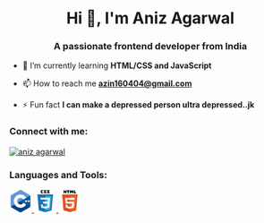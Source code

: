 <h1 align="center">Hi 👋, I'm Aniz Agarwal</h1>
<h3 align="center">A passionate frontend developer from India</h3>

- 🌱 I’m currently learning **HTML/CSS and JavaScript**

- 📫 How to reach me **azin160404@gmail.com**

- ⚡ Fun fact **I can make a depressed person ultra depressed..jk**

<h3 align="left">Connect with me:</h3>
<p align="left">
<a href="https://linkedin.com/in/aniz agarwal" target="blank"><img align="center" src="https://raw.githubusercontent.com/rahuldkjain/github-profile-readme-generator/master/src/images/icons/Social/linked-in-alt.svg" alt="aniz agarwal" height="30" width="40" /></a>
</p>

<h3 align="left">Languages and Tools:</h3>
<p align="left"> <a href="https://www.w3schools.com/cpp/" target="_blank" rel="noreferrer"> <img src="https://raw.githubusercontent.com/devicons/devicon/master/icons/cplusplus/cplusplus-original.svg" alt="cplusplus" width="40" height="40"/> </a> <a href="https://www.w3schools.com/css/" target="_blank" rel="noreferrer"> <img src="https://raw.githubusercontent.com/devicons/devicon/master/icons/css3/css3-original-wordmark.svg" alt="css3" width="40" height="40"/> </a> <a href="https://www.w3.org/html/" target="_blank" rel="noreferrer"> <img src="https://raw.githubusercontent.com/devicons/devicon/master/icons/html5/html5-original-wordmark.svg" alt="html5" width="40" height="40"/> </a> </p>
